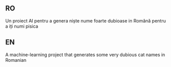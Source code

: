 ## RO

Un proiect AI pentru a genera niște nume foarte dubioase in Română pentru a iți numi pisica

## EN

A machine-learning project that generates some very dubious cat names in Romanian
